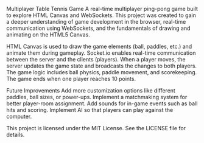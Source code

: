 Multiplayer Table Tennis Game
A real-time multiplayer ping-pong game built to explore HTML Canvas and WebSockets. This project was created to gain a deeper understanding of game development in the browser, real-time communication using WebSockets, and the fundamentals of drawing and animating on the HTML5 Canvas.

HTML Canvas is used to draw the game elements (ball, paddles, etc.) and animate them during gameplay.
Socket.io enables real-time communication between the server and the clients (players). When a player moves, the server updates the game state and broadcasts the changes to both players.
The game logic includes ball physics, paddle movement, and scorekeeping. The game ends when one player reaches 10 points.

Future Improvements
Add more customization options like different paddles, ball sizes, or power-ups.
Implement a matchmaking system for better player-room assignment.
Add sounds for in-game events such as ball hits and scoring.
Implement AI so that players can play against the computer.

This project is licensed under the MIT License. See the LICENSE file for details.
